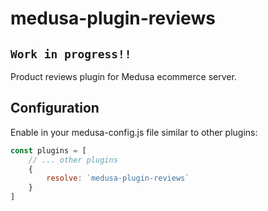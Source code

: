 # medusa-plugin-reviews

## `Work in progress!!`

Product reviews plugin for Medusa ecommerce server.

## Configuration

Enable in your medusa-config.js file similar to other plugins:

```js
const plugins = [
    // ... other plugins
    {
        resolve: `medusa-plugin-reviews`
    }
]
```
